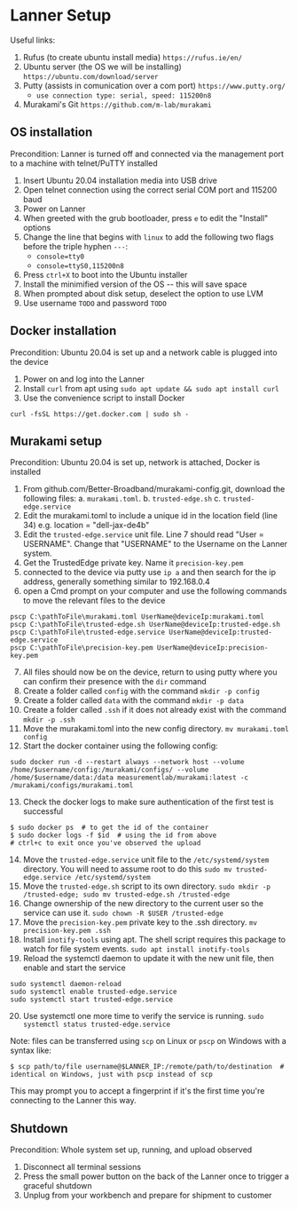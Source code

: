 # Lanner Setup

Useful links:

1. Rufus (to create ubuntu install media) `https://rufus.ie/en/`
2. Ubuntu server (the OS we will be installing) `https://ubuntu.com/download/server`
3. Putty (assists in comunication over a com port) `https://www.putty.org/`
    * `use connection type: serial, speed: 115200n8`
4. Murakami's Git `https://github.com/m-lab/murakami`


## OS installation

Precondition: Lanner is turned off and connected via the management port to a machine with telnet/PuTTY installed

1. Insert Ubuntu 20.04 installation media into USB drive
2. Open telnet connection using the correct serial COM port and 115200 baud
3. Power on Lanner
4. When greeted with the grub bootloader, press `e` to edit the "Install" options
5. Change the line that begins with `linux` to add the following two flags before the triple hyphen `---`:
    * `console=tty0`
    * `console=ttyS0,115200n8`
6. Press `ctrl+X` to boot into the Ubuntu installer
7. Install the minimified version of the OS -- this will save space
8. When prompted about disk setup, deselect the option to use LVM
9. Use username `TODO` and password `TODO`

## Docker installation

Precondition: Ubuntu 20.04 is set up and a network cable is plugged into the device

1. Power on and log into the Lanner
2. Install `curl` from apt using `sudo apt update && sudo apt install curl`
3. Use the convenience script to install Docker
```
curl -fsSL https://get.docker.com | sudo sh -
```

## Murakami setup

Precondition: Ubuntu 20.04 is set up, network is attached, Docker is installed

1. From github.com/Better-Broadband/murakami-config.git, download the following files:
   a. `murakami.toml`.
   b. `trusted-edge.sh`
   c. `trusted-edge.service`
2. Edit the murakami.toml to include a unique id in the location field (line 34) e.g. location = "dell-jax-de4b"
3. Edit the `trusted-edge.service` unit file. Line 7 should read "User = USERNAME". Change that "USERNAME" to the Username on the Lanner system.
4. Get the TrustedEdge private key. Name it `precision-key.pem`
5. connected to the device via putty use `ip a` and then search for the ip address, generally something similar to 192.168.0.4
6. open a Cmd prompt on your computer and use the following commands to move the relevant files to the device
```
pscp C:\pathToFile\murakami.toml UserName@deviceIp:murakami.toml
pscp C:\pathToFile\trusted-edge.sh UserName@deviceIp:trusted-edge.sh
pscp C:\pathToFile\trusted-edge.service UserName@deviceIp:trusted-edge.service
pscp C:\pathToFile\precision-key.pem UserName@deviceIp:precision-key.pem
```
7. All files should now be on the device, return to using putty where you can confirm their presence with the `dir` command 
8. Create a folder called `config` with the command `mkdir -p config`
9. Create a folder called `data` with the command `mkdir -p data`
10. Create a folder called `.ssh` if it does not already exist with the command `mkdir -p .ssh`
11. Move the murakami.toml into the new config directory. `mv murakami.toml config`
12. Start the docker container using the following config:
```
sudo docker run -d --restart always --network host --volume /home/$username/config:/murakami/configs/ --volume /home/$username/data:/data measurementlab/murakami:latest -c /murakami/configs/murakami.toml
```
13. Check the docker logs to make sure authentication of the first test is successful
```
$ sudo docker ps  # to get the id of the container
$ sudo docker logs -f $id  # using the id from above
# ctrl+c to exit once you've observed the upload
```

14. Move the `trusted-edge.service` unit file to the `/etc/systemd/system` directory. You will need to assume root to do this `sudo mv trusted-edge.service /etc/systemd/system`
15. Move the `trusted-edge.sh` script to its own directory. `sudo mkdir -p /trusted-edge; sudo mv trusted-edge.sh /trusted-edge`
16. Change ownership of the new directory to the current user so the service can use it. `sudo chown -R $USER /trusted-edge`
17. Move the `precision-key.pem` private key to the .ssh directory. `mv precision-key.pem .ssh`
18. Install `inotify-tools` using apt. The shell script requires this package to watch for file system events. `sudo apt install inotify-tools`
19. Reload the systemctl daemon to update it with the new unit file, then enable and start the service
```
sudo systemctl daemon-reload
sudo systemctl enable trusted-edge.service
sudo systemctl start trusted-edge.service
```
20. Use systemctl one more time to verify the service is running. `sudo systemctl status trusted-edge.service`

Note: files can be transferred using `scp` on Linux or `pscp` on Windows with a syntax like:

```
$ scp path/to/file username@$LANNER_IP:/remote/path/to/destination  # identical on Windows, just with pscp instead of scp
```

This may prompt you to accept a fingerprint if it's the first time you're connecting to the Lanner this way.

## Shutdown

Precondition: Whole system set up, running, and upload observed

1. Disconnect all terminal sessions
2. Press the small power button on the back of the Lanner once to trigger a graceful shutdown
3. Unplug from your workbench and prepare for shipment to customer
